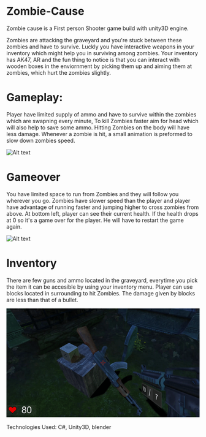 # Zombie-Cause
Zombie cause is a First person Shooter game build with unity3D engine.

Zombies are attacking the graveyard and you're stuck between these zombies and have to survive. Luckly you have interactive weapons in your inventory which might help you in surviving among zombies. Your inventory has AK47, AR and the fun thing to notice is that you can interact with wooden boxes in the enviornment by picking them up and aiming them at zombies, which hurt the zombies slightly.

# Gameplay:

Player have limited supply of ammo and have to survive within the zombies which are swapning every minute, To kill Zombies faster aim for head which will also help to save some ammo. Hitting Zombies on the body will have less damage. Whenever a zombie is hit, a small animation is preformed to slow down zombies speed.

![Alt text](gifs/Gameplay.gif)

# Gameover

You have limited space to run from Zombies and they will follow you wherever you go. Zombies have slower speed than the player and player have advantage of running faster and jumping higher to cross zombies from above. At bottom left, player can see their current health. If the health drops at 0 so it's a game over for the player. He will have to restart the game again.

![Alt text](gifs/gameover.gif)

# Inventory

There are few guns and ammo located in the graveyard, everytime you pick the item it can be accesible by using your inventory menu. Player can use blocks located in surrounding to hit Zombies. The damage given by blocks are less than that of a bullet.

![Alt text](gifs/Weapon.gif)

Technologies Used: C#, Unity3D, blender  
